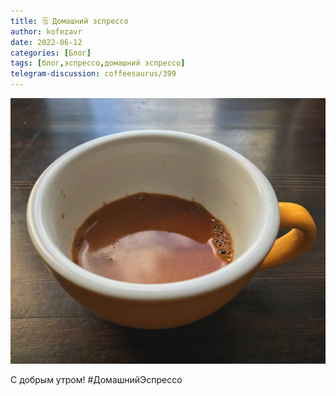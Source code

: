 ```yaml
---
title: 🗒 Домашний эспрессо
author: kofezavr
date: 2022-06-12
categories: [Блог]
tags: [блог,эспрессо,домашний эспрессо]
telegram-discussion: coffeesaurus/399
--- 
```

![Домашний эспрессо](/assets/img/posts/22/06/espresso-4.jpg)

С добрым утром! #ДомашнийЭспрессо